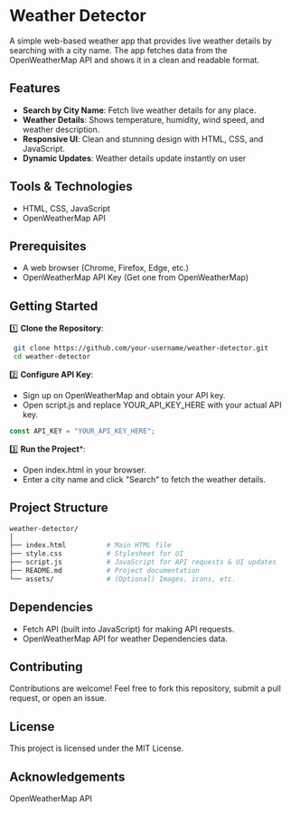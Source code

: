 
# Weather Detector 

A simple web-based weather app that provides live weather details by searching with a city name. The app fetches data from the OpenWeatherMap API and shows it in a clean and readable format.

## Features

- **Search by City Name**: Fetch live weather details for any place.
- **Weather Details**: Shows temperature, humidity, wind speed, and weather description.
- **Responsive UI**: Clean and stunning design with HTML, CSS, and JavaScript.
- **Dynamic Updates**: Weather details update instantly on user

## Tools & Technologies
- HTML, CSS, JavaScript
- OpenWeatherMap API

## Prerequisites
- A web browser (Chrome, Firefox, Edge, etc.)
- OpenWeatherMap API Key (Get one from OpenWeatherMap)

## Getting Started

1️⃣ **Clone the Repository**:

   ```bash
    git clone https://github.com/your-username/weather-detector.git
    cd weather-detector
   ```

2️⃣ **Configure API Key**:

   - Sign up on OpenWeatherMap and obtain your API key.
   - Open script.js and replace YOUR_API_KEY_HERE with your actual API key.

   ```javascript
   const API_KEY = "YOUR_API_KEY_HERE";
   ```

3️⃣ **Run the Project***:
   - Open index.html in your browser.
   - Enter a city name and click "Search" to fetch the weather details.

##  Project Structure

```graphql
weather-detector/
│
├── index.html          # Main HTML file
├── style.css           # Stylesheet for UI
├── script.js           # JavaScript for API requests & UI updates
├── README.md           # Project documentation
└── assets/             # (Optional) Images, icons, etc.
```

## Dependencies
- Fetch API (built into JavaScript) for making API requests.
- OpenWeatherMap API for weather Dependencies
data.

## Contributing
Contributions are welcome! Feel free to fork this repository, submit a pull request, or open an issue.

## License
This project is licensed under the MIT License.

## Acknowledgements
OpenWeatherMap API
